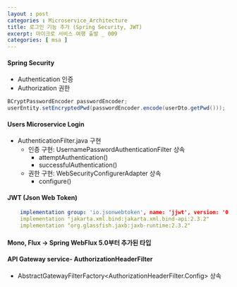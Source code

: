 ```yaml
---
layout : post
categories : Microservice_Architecture
title: 로그인 기능 추가 (Spring Security, JWT)
excerpt: 마이크로 서비스 여행 출발 _ 009
categories: [ msa ]
---
```


#### Spring Security
* Authentication 인증
* Authorization 권한

```java
BCryptPasswordEncoder passwordEncoder;
userEntity.setEncryptedPwd(passwordEncoder.encode(userDto.getPwd()));
``` 

#### Users Microservice Login
* AuthenticationFilter.java 구현
    + 인증 구현: UsernamePasswordAuthenticationFilter 상속
        - attemptAuthentication()
        - successfulAuthentication()
    + 권한 구현: WebSecurityConfigurerAdapter 상속
        - configure()
#### JWT (Json Web Token)
```yml
    implementation group: 'io.jsonwebtoken', name: 'jjwt', version: '0.9.1'
    implementation "jakarta.xml.bind:jakarta.xml.bind-api:2.3.2"
    implementation "org.glassfish.jaxb:jaxb-runtime:2.3.2"
```

#### Mono, Flux -> Spring WebFlux  5.0부터 추가된 타입

#### API Gateway service- AuthorizationHeaderFilter
* AbstractGatewayFilterFactory<AuthorizationHeaderFilter.Config> 상속


